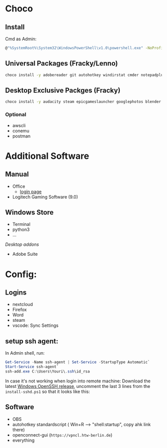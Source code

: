 # Choco

## Install

Cmd as Admin:
```bash
@"%SystemRoot%\System32\WindowsPowerShell\v1.0\powershell.exe" -NoProfile -InputFormat None -ExecutionPolicy Bypass -Command "iex ((New-Object System.Net.WebClient).DownloadString('https://chocolatey.org/install.ps1'))" && SET "PATH=%PATH%;%ALLUSERSPROFILE%\chocolatey\bin"
```

## Universal Packages (Fracky/Lenno)

```bash
choco install -y adobereader git autohotkey windirstat cmder notepadplusplus irfanview 7zip nextcloud-client everything vlc chrome firefox sharex vscode jdk8 keepassxc
```

## Desktop Exclusive Packges (Fracky)

```bash
choco install -y audacity steam epicgameslauncher googlephotos blender docker-desktop duplicati spotify zotero nvidia-display-driver obs-studio filezilla minecraft ffmpeg openconnect-gui nodejs
```

### Optional
- awscli
- conemu
- postman

# Additional Software

## Manual
- Office
    - [login page](https://login.microsoftonline.com)
- Logitech Gaming Software (9.0)

## Windows Store

* Terminal
* python3
* ...

*Desktop addons*
- Adobe Suite

# Config:

## Logins
- nextcloud
- Firefox
- Word
- steam
- vscode: Sync Settings


## setup ssh agent:

In Admin shell, run:

```powershell
Get-Service -Name ssh-agent | Set-Service -StartupType Automatic`
Start-Service ssh-agent`
ssh-add.exe C:\Users\Youri\.ssh\id_rsa
```

In case it's not working when login into remote machine:  Download the latest [Windows OpenSSH release](https://github.com/PowerShell/Win32-OpenSSH/releases), uncomment the last 3 lines from the `install-sshd.ps1` so that it looks like this: 


## Software

- OBS
- autohotkey standardscript ( Win+R --> "shell:startup", copy ahk link there)
- openconnect-gui (`https://vpncl.htw-berlin.de`)
- everything


